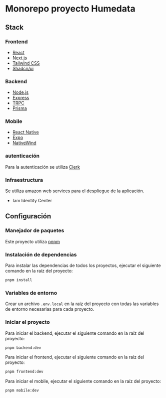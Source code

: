 
# Monorepo proyecto Humedata

## Stack

### Frontend

- [React](https://reactjs.org/)
- [Next.js](https://nextjs.org/)
- [Tailwind CSS](https://tailwindcss.com/)
- [Shadcn/ui](https://ui.shadcn.com/)

### Backend

- [Node.js](https://nodejs.org/)
- [Express](https://expressjs.com/)
- [TRPC](https://trpc.io/)
- [Prisma](https://www.prisma.io/)

### Mobile

- [React Native](https://reactnative.dev/)
- [Expo](https://expo.dev/)
- [NativeWind](https://www.nativewind.dev/)

### autenticación

Para la autenticación se utiliza [Clerk](https://clerk.com/)

### Infraestructura

Se utiliza amazon web services para el despliegue de la aplicación.

- Iam Identity Center

## Configuración

### Manejador de paquetes

Este proyecto utiliza [pnpm](https://pnpm.io/)

### Instalación de dependencias

Para instalar las dependencias de todos los proyectos, ejecutar el siguiente comando en la raíz del proyecto:

```bash
pnpm install
```

### Variables de entorno

Crear un archivo `.env.local` en la raíz del proyecto con todas las variables de entorno necesarias para cada proyecto.

### Iniciar el proyecto

Para iniciar el backend, ejecutar el siguiente comando en la raíz del proyecto:

```bash
pnpm backend:dev
```

Para iniciar el frontend, ejecutar el siguiente comando en la raíz del proyecto:

```bash
pnpm frontend:dev
```

Para iniciar el mobile, ejecutar el siguiente comando en la raíz del proyecto:

```bash
pnpm mobile:dev
```
